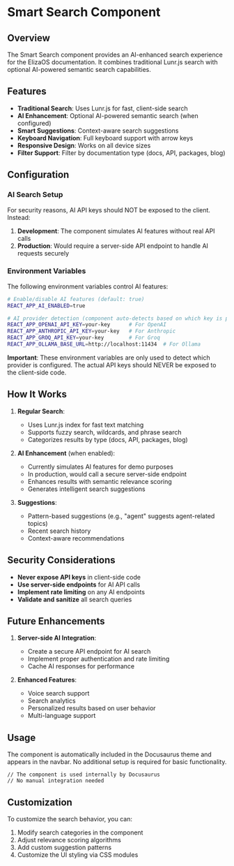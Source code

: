 # Smart Search Component

## Overview

The Smart Search component provides an AI-enhanced search experience for the ElizaOS documentation. It combines traditional Lunr.js search with optional AI-powered semantic search capabilities.

## Features

- **Traditional Search**: Uses Lunr.js for fast, client-side search
- **AI Enhancement**: Optional AI-powered semantic search (when configured)
- **Smart Suggestions**: Context-aware search suggestions
- **Keyboard Navigation**: Full keyboard support with arrow keys
- **Responsive Design**: Works on all device sizes
- **Filter Support**: Filter by documentation type (docs, API, packages, blog)

## Configuration

### AI Search Setup

For security reasons, AI API keys should NOT be exposed to the client. Instead:

1. **Development**: The component simulates AI features without real API calls
2. **Production**: Would require a server-side API endpoint to handle AI requests securely

### Environment Variables

The following environment variables control AI features:

```bash
# Enable/disable AI features (default: true)
REACT_APP_AI_ENABLED=true

# AI provider detection (component auto-detects based on which key is present)
REACT_APP_OPENAI_API_KEY=your-key      # For OpenAI
REACT_APP_ANTHROPIC_API_KEY=your-key   # For Anthropic
REACT_APP_GROQ_API_KEY=your-key        # For Groq
REACT_APP_OLLAMA_BASE_URL=http://localhost:11434  # For Ollama
```

**Important**: These environment variables are only used to detect which provider is configured. The actual API keys should NEVER be exposed to the client-side code.

## How It Works

1. **Regular Search**: 
   - Uses Lunr.js index for fast text matching
   - Supports fuzzy search, wildcards, and phrase search
   - Categorizes results by type (docs, API, packages, blog)

2. **AI Enhancement** (when enabled):
   - Currently simulates AI features for demo purposes
   - In production, would call a secure server-side endpoint
   - Enhances results with semantic relevance scoring
   - Generates intelligent search suggestions

3. **Suggestions**:
   - Pattern-based suggestions (e.g., "agent" suggests agent-related topics)
   - Recent search history
   - Context-aware recommendations

## Security Considerations

- **Never expose API keys** in client-side code
- **Use server-side endpoints** for AI API calls
- **Implement rate limiting** on any AI endpoints
- **Validate and sanitize** all search queries

## Future Enhancements

1. **Server-side AI Integration**: 
   - Create a secure API endpoint for AI search
   - Implement proper authentication and rate limiting
   - Cache AI responses for performance

2. **Enhanced Features**:
   - Voice search support
   - Search analytics
   - Personalized results based on user behavior
   - Multi-language support

## Usage

The component is automatically included in the Docusaurus theme and appears in the navbar. No additional setup is required for basic functionality.

```tsx
// The component is used internally by Docusaurus
// No manual integration needed
```

## Customization

To customize the search behavior, you can:

1. Modify search categories in the component
2. Adjust relevance scoring algorithms
3. Add custom suggestion patterns
4. Customize the UI styling via CSS modules
